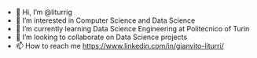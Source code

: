 - 👋 Hi, I’m @liturrig
- 👀 I’m interested in Computer Science and Data Science
- 🌱 I’m currently learning Data Science Engineering at Politecnico of Turin
- 💞️ I’m looking to collaborate on Data Science projects 
- 📫 How to reach me https://www.linkedin.com/in/gianvito-liturri/

<!---
liturrig/liturrig is a ✨ special ✨ repository because its `README.md` (this file) appears on your GitHub profile.
You can click the Preview link to take a look at your changes.
--->
